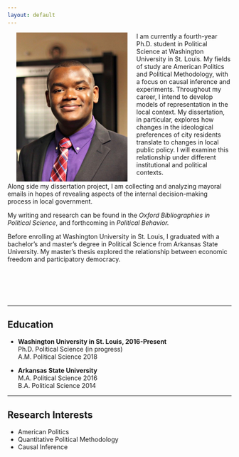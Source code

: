 ```yaml
---
layout: default
---
```


<img align="left" src="assets/prof_pic.jpg" hspace="20"  width="250" height="335" >

I am currently a fourth-year Ph.D. student in Political Science at Washington University in St. Louis. My fields of study are American Politics and Political Methodology, with a focus on causal inference and experiments. Throughout my career, I intend to develop models of representation in the local context. My dissertation, in particular, explores how changes in the ideological preferences of city residents translate to changes in local public policy. I will examine this relationship under different institutional and political contexts.<br />

Along side my dissertation project, I am collecting and analyzing mayoral emails in hopes of revealing aspects of the internal decision-making process in local government. <br />


My writing and research can be found in the *Oxford Bibliographies in Political Science*, and forthcoming in  *Political Behavior.*  <br />

<!--- I have experience working with national voter datasets and building large relational databases. I mainly use R to clean and analyze data, and SQL to manage large relational databases.-->

Before enrolling at Washington University in St. Louis, I graduated with a bachelor’s and master’s degree in Political Science from Arkansas State University. My master’s thesis explored the relationship between economic freedom and participatory democracy.  <br />

<!--- My writing and research has been published in the Journal of Experimental Political Science, Political Behavior, and Oxford Bibliographies in Political Science.-->


[comment]: <> (I am currently a second-year Ph.D. student in Political Science at Washington University in St. Louis.)

[comment]: <> (My primary research interest is American Political Behavior and Quantitative Political Methodology.) 
[comment]: <> (I also have an interest in exploring how individuals make political decisions in the world of misinformation and competing heuristics.)
<br />
<br />
<br />
<br />

---

## Education
* **Washington University in St. Louis,  2016-Present** <br>
  Ph.D. Political Science (in progress) <br>
  A.M. Political Science 2018 <br>

* **Arkansas State University** <br>
  M.A. Political Science 2016 <br>
  B.A. Political Science 2014

---

## Research Interests
* American Politics
* Quantitative Political Methodology 
* Causal Inference 




